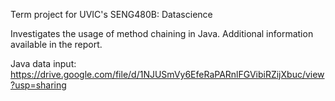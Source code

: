Term project for UVIC's SENG480B: Datascience

Investigates the usage of method chaining in Java.
Additional information available in the report.

Java data input:
 https://drive.google.com/file/d/1NJUSmVy6EfeRaPARnlFGVibiRZijXbuc/view?usp=sharing

